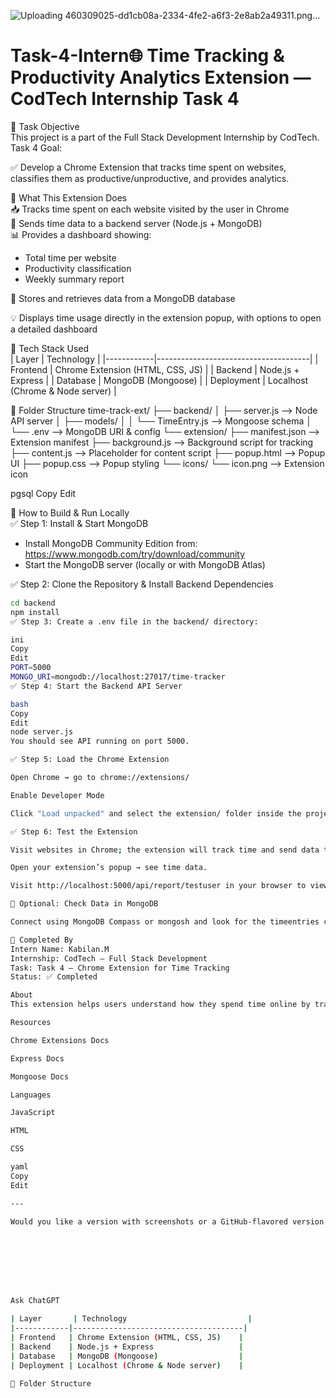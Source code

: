 ![Uploading 460309025-dd1cb08a-2334-4fe2-a6f3-2e8ab2a49311.png…]()
# Task-4-Intern🌐 Time Tracking & Productivity Analytics Extension — CodTech Internship Task 4

📌 Task Objective  
This project is a part of the Full Stack Development Internship by CodTech.  
Task 4 Goal:

✅ Develop a Chrome Extension that tracks time spent on websites, classifies them as productive/unproductive, and provides analytics.

🧠 What This Extension Does  
📥 Tracks time spent on each website visited by the user in Chrome  
🔗 Sends time data to a backend server (Node.js + MongoDB)  
📊 Provides a dashboard showing:
- Total time per website
- Productivity classification
- Weekly summary report

🔐 Stores and retrieves data from a MongoDB database

💡 Displays time usage directly in the extension popup, with options to open a detailed dashboard

🔧 Tech Stack Used  
| Layer       | Technology                           |
|------------|--------------------------------------|
| Frontend   | Chrome Extension (HTML, CSS, JS)    |
| Backend    | Node.js + Express                   |
| Database   | MongoDB (Mongoose)                  |
| Deployment | Localhost (Chrome & Node server)    |

📂 Folder Structure
time-track-ext/
├── backend/
│ ├── server.js --> Node API server
│ ├── models/
│ │ └── TimeEntry.js --> Mongoose schema
│ └── .env --> MongoDB URI & config
└── extension/
├── manifest.json --> Extension manifest
├── background.js --> Background script for tracking
├── content.js --> Placeholder for content script
├── popup.html --> Popup UI
├── popup.css --> Popup styling
└── icons/
└── icon.png --> Extension icon

pgsql
Copy
Edit

🚀 How to Build & Run Locally  
✅ Step 1: Install & Start MongoDB  
- Install MongoDB Community Edition from: https://www.mongodb.com/try/download/community
- Start the MongoDB server (locally or with MongoDB Atlas)

✅ Step 2: Clone the Repository & Install Backend Dependencies
```bash
cd backend
npm install
✅ Step 3: Create a .env file in the backend/ directory:

ini
Copy
Edit
PORT=5000
MONGO_URI=mongodb://localhost:27017/time-tracker
✅ Step 4: Start the Backend API Server

bash
Copy
Edit
node server.js
You should see API running on port 5000.

✅ Step 5: Load the Chrome Extension

Open Chrome → go to chrome://extensions/

Enable Developer Mode

Click "Load unpacked" and select the extension/ folder inside the project

✅ Step 6: Test the Extension

Visit websites in Chrome; the extension will track time and send data to your API.

Open your extension’s popup → see time data.

Visit http://localhost:5000/api/report/testuser in your browser to view raw time logs.

🧪 Optional: Check Data in MongoDB

Connect using MongoDB Compass or mongosh and look for the timeentries collection inside the time-tracker database.

🙌 Completed By
Intern Name: Kabilan.M
Internship: CodTech – Full Stack Development
Task: Task 4 – Chrome Extension for Time Tracking
Status: ✅ Completed

About
This extension helps users understand how they spend time online by tracking website usage and visualizing productivity.

Resources

Chrome Extensions Docs

Express Docs

Mongoose Docs

Languages

JavaScript

HTML

CSS

yaml
Copy
Edit

---

Would you like a version with screenshots or a GitHub-flavored version with badges?








Ask ChatGPT

| Layer       | Technology                           |
|------------|--------------------------------------|
| Frontend   | Chrome Extension (HTML, CSS, JS)    |
| Backend    | Node.js + Express                   |
| Database   | MongoDB (Mongoose)                  |
| Deployment | Localhost (Chrome & Node server)    |

📂 Folder Structure
